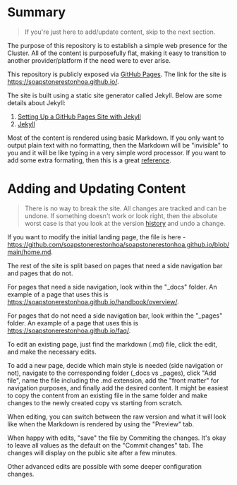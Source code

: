 # Summary

> If you're just here to add/update content, skip to the next section.

The purpose of this repository is to establish a simple web presence for the Cluster.  All of the content is purposefully flat, making it easy to transition to another provider/platform if the need were to ever arise.

This repository is publicly exposed via [GitHub Pages](https://pages.github.com/).  The link for the site is https://soapstonerestonhoa.github.io/.

The site is built using a static site generator called Jekyll.  Below are some details about Jekyll:

1. [Setting Up a GitHub Pages Site with Jekyll](https://docs.github.com/en/pages/setting-up-a-github-pages-site-with-jekyll)
2. [Jekyll](https://jekyllrb.com/)

Most of the content is rendered using basic Markdown.  If you only want to output plain text with no formatting, then the Markdown will be "invisible" to you and it will be like typing in a very simple word processor. If you want to add some extra formating, then this is a great [reference](https://www.markdownguide.org/basic-syntax/).

# Adding and Updating Content

> There is no way to break the site.  All changes are tracked and can be undone.  If something doesn't work or look right, then the absolute worst case is that you look at the version [history](https://docs.github.com/en/desktop/contributing-and-collaborating-using-github-desktop/making-changes-in-a-branch/viewing-the-branch-history) and undo a change.

If you want to modify the initial landing page, the file is here - https://github.com/soapstonerestonhoa/soapstonerestonhoa.github.io/blob/main/home.md.

The rest of the site is split based on pages that need a side navigation bar and pages that do not.

For pages that need a side navigation, look within the "_docs" folder.  An example of a page that uses this is https://soapstonerestonhoa.github.io/handbook/overview/.

For pages that do not need a side navigation bar, look within the "_pages" folder.  An example of a page that uses this is https://soapstonerestonhoa.github.io/faq/.

To edit an existing page, just find the markdown (.md) file, click the edit, and make the necessary edits.

To add a new page, decide which main style is needed (side navigation or not), navigate to the corresponding folder (_docs vs _pages), click "Add file", name the file including the .md extension, add the "front matter" for navigation purposes, and finally add the desired content.  It might be easiest to copy the content from an existing file in the same folder and make changes to the newly created copy vs starting from scratch.

When editing, you can switch between the raw version and what it will look like when the Markdown is rendered by using the "Preview" tab.  

When happy with edits, "save" the file by Commiting the changes.  It's okay to leave all values as the default on the "Commit changes" tab.  The changes will display on the public site after a few minutes.

Other advanced edits are possible with some deeper configuration changes.
